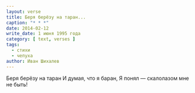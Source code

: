 ```yaml
---
layout: verse
title: Беря берёзу на таран...
caption: "* * *"
date: 2014-02-12
write_date: 1 июня 1995 года
category: [ text, verses ]
tags:
  - стихи
  - чепуха
author: Иван Шихалев
---
```

Беря берёзу на таран
И думая, что я баран,
Я понял — скалолазом мне не быть!
